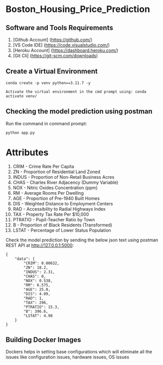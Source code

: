 # Boston_Housing_Price_Prediction

## Software and Tools Requirements

1. [Github Account] (https://github.com/)
2. [VS Code IDE] (https://code.visualstudio.com/)
3. [Heroku Account] (https://dashboard.heroku.com/)
4. [Git Cli] (https://git-scm.com/downloads)


## Create a Virtual Environment

```
conda create -p venv python==3.11.7 -y
```

```
Activate the virtual environment in the cmd prompt using: conda activate venv/
```

## Checking the model prediction using postman

Run the command in command prompt:

```
python app.py
```

# Attributes

1. CRIM - Crime Rate Per Capita
2. ZN - Proportion of Residential Land Zoned
3. INDUS - Proportion of Non-Retail Business Acres
4. CHAS - Charles River Adjacency (Dummy Variable)
5. NOX - Nitric Oxides Concentration (ppm)
6. RM - Average Rooms Per Dwelling
7. AGE - Proportion of Pre-1940 Built Homes
8. DIS - Weighted Distance to Employment Centers
9. RAD - Accessibility to Radial Highways Index
10. TAX - Property Tax Rate Per $10,000
11. PTRATIO - Pupil-Teacher Ratio by Town
12. B - Proportion of Black Residents (Transformed)
13. LSTAT - Percentage of Lower Status Population


Check the model prediction by sending the below json text using postman REST API at http://127.0.0.1:5000:


```
{
    "data": {
        "CRIM": 0.00632,
        "ZN": 18.2,
        "INDUS": 2.31,
        "CHAS": 0,
        "NOX": 0.538,
        "RM": 6.575,
        "AGE": 25.0,
        "DIS": 4.09,
        "RAD": 1,
        "TAX": 296,
        "PTRATIO": 15.3,
        "B": 396.6,
        "LSTAT": 4.98
    }
}

```

## Building Docker Images

Dockers helps in setting base configurations which will eliminate all the issues like configuration issues, hardware issues, OS issues
